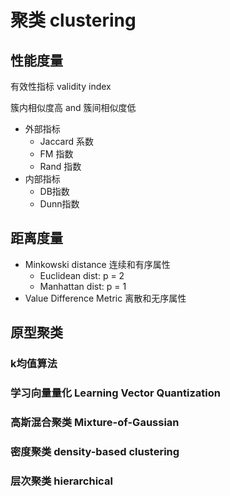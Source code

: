 # 聚类 clustering

## 性能度量

有效性指标 validity index

簇内相似度高 and 簇间相似度低

- 外部指标
  - Jaccard 系数
  - FM 指数
  - Rand 指数
- 内部指标
  - DB指数
  - Dunn指数

## 距离度量

- Minkowski distance 连续和有序属性
  - Euclidean dist: p = 2
  - Manhattan dist: p = 1
- Value Difference Metric 离散和无序属性

## 原型聚类

### k均值算法

### 学习向量量化 Learning Vector Quantization

### 高斯混合聚类 Mixture-of-Gaussian

### 密度聚类 density-based clustering

### 层次聚类 hierarchical
